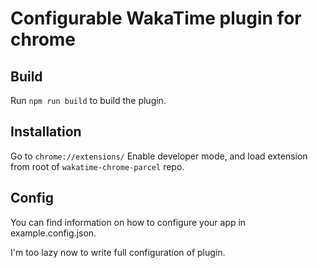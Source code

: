 # Configurable WakaTime plugin for chrome

## Build

Run `npm run build` to build the plugin.

## Installation

Go to `chrome://extensions/`
Enable developer mode, and load extension from root of `wakatime-chrome-parcel` repo.

## Config

You can find information on how to configure your app in example.config.json.

I'm too lazy now to write full configuration of plugin.
